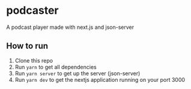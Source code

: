 # podcaster
A podcast player made with next.js and json-server

## How to run
1. Clone this repo
2. Run ```yarn``` to get all dependencies
3. Run ```yarn server``` to get up the server (json-server)
4. Run ```yarn dev``` to get the nextjs application running on your port 3000
